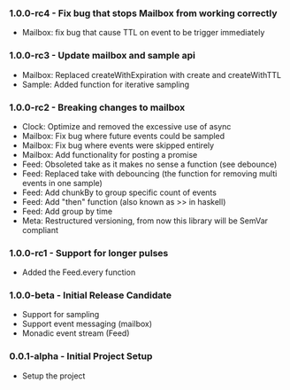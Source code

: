 ### 1.0.0-rc4 - Fix bug that stops Mailbox from working correctly
* Mailbox: fix bug that cause TTL on event to be trigger immediately

### 1.0.0-rc3 - Update mailbox and sample api
* Mailbox: Replaced createWithExpiration with create and createWithTTL
* Sample: Added function for iterative sampling

### 1.0.0-rc2 - Breaking changes to mailbox 
* Clock: Optimize and removed the excessive use of async
* Mailbox: Fix bug where future events could be sampled
* Mailbox: Fix bug where events were skipped entirely
* Mailbox: Add functionality for posting a promise
* Feed: Obsoleted take as it makes no sense a function (see debounce)
* Feed: Replaced take with debouncing (the function for removing multi events in one sample)
* Feed: Add chunkBy to group specific count of events
* Feed: Add "then" function (also known as >> in haskell)
* Feed: Add group by time
* Meta: Restructured versioning, from now this library will be SemVar compliant

### 1.0.0-rc1 - Support for longer pulses
* Added the Feed.every function

### 1.0.0-beta - Initial Release Candidate
* Support for sampling
* Support event messaging (mailbox)
* Monadic event stream (Feed)

### 0.0.1-alpha - Initial Project Setup
* Setup the project
